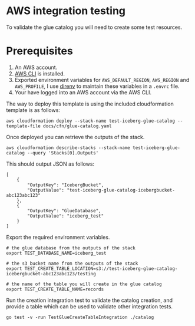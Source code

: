<!--
 - Licensed to the Apache Software Foundation (ASF) under one or more
 - contributor license agreements.  See the NOTICE file distributed with
 - this work for additional information regarding copyright ownership.
 - The ASF licenses this file to You under the Apache License, Version 2.0
 - (the "License"); you may not use this file except in compliance with
 - the License.  You may obtain a copy of the License at
 -
 -   http://www.apache.org/licenses/LICENSE-2.0
 -
 - Unless required by applicable law or agreed to in writing, software
 - distributed under the License is distributed on an "AS IS" BASIS,
 - WITHOUT WARRANTIES OR CONDITIONS OF ANY KIND, either express or implied.
 - See the License for the specific language governing permissions and
 - limitations under the License.
 -->

# AWS integration testing

To validate the glue catalog you will need to create some test resources. 

# Prerequisites

1. An AWS account.
2. [AWS CLI](https://aws.amazon.com/cli/) is installed.
2. Exported environment variables for `AWS_DEFAULT_REGION`, `AWS_REGION` and `AWS_PROFILE`, I use [direnv](https://direnv.net/) to maintain these variables in a `.envrc` file. 
3. Your have logged into an AWS account via the AWS CLI.

The way to deploy this template is using the included cloudformation template is as follows:

```
aws cloudformation deploy --stack-name test-iceberg-glue-catalog --template-file docs/cfn/glue-catalog.yaml
```

Once deployed you can retrieve the outputs of the stack.

```
aws cloudformation describe-stacks --stack-name test-iceberg-glue-catalog --query 'Stacks[0].Outputs'
```

This should output JSON as follows:

```
[
    {
        "OutputKey": "IcebergBucket",
        "OutputValue": "test-iceberg-glue-catalog-icebergbucket-abc123abc123"
    },
    {
        "OutputKey": "GlueDatabase",
        "OutputValue": "iceberg_test"
    }
]
```

Export the required environment variables.

```
# the glue database from the outputs of the stack
export TEST_DATABASE_NAME=iceberg_test

# the s3 bucket name from the outputs of the stack
export TEST_CREATE_TABLE_LOCATION=s3://test-iceberg-glue-catalog-icebergbucket-abc123abc123/testing

# the name of the table you will create in the glue catalog
export TEST_CREATE_TABLE_NAME=records
```

Run the creation integration test to validate the catalog creation, and provide a table which can be used to validate other integration tests.

```
go test -v -run TestGlueCreateTableIntegration ./catalog
```

